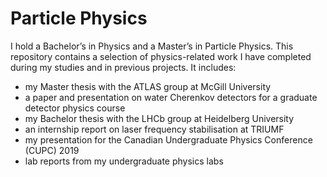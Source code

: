 # Particle Physics
I hold a Bachelor’s in Physics and a Master’s in Particle Physics. This repository contains a selection of physics-related work I have completed during my studies and in previous projects. It includes:

- my Master thesis with the ATLAS group at McGill University
- a paper and presentation on water Cherenkov detectors for a graduate detector physics course
- my Bachelor thesis with the LHCb group at Heidelberg University
- an internship report on laser frequency stabilisation at TRIUMF
- my presentation for the Canadian Undergraduate Physics Conference (CUPC) 2019
- lab reports from my undergraduate physics labs
